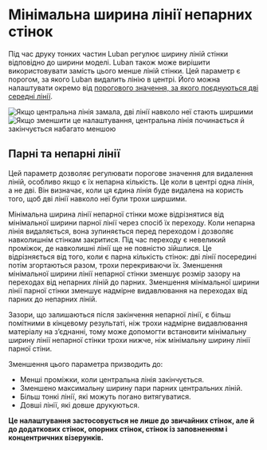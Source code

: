 Мінімальна ширина лінії непарних стінок
====

Під час друку тонких частин Luban регулює ширину ліній стінки відповідно до ширини моделі. Luban також може вирішити використовувати замість цього менше ліній стінки. Цей параметр є порогом, за якого Luban видалить лінію в центрі. Його можна налаштувати окремо від [порогового значення, за якого поєднуються дві середні лінії](min_even_wall_line_width.md).

![Якщо центральна лінія замала, дві лінії навколо неї стають ширшими](../images/min_wall_line_width_0_34.png)
![Якщо зменшити це налаштування, центральна лінія починається й закінчується набагато меншою](../images/min_wall_line_width_odd_0_1.png)

Парні та непарні лінії
----

Цей параметр дозволяє регулювати порогове значення для видалення ліній, особливо якщо є їх непарна кількість. Це коли в центрі одна лінія, а не дві. Він визначає, коли ця єдина лінія буде видалена на користь того, щоб дві лінії навколо неї були трохи ширшими.

Мінімальна ширина лінії непарної стінки може відрізнятися від мінімальної ширини парної лінії через спосіб їх переходу. Коли непарна лінія видаляється, вона зупиняється перед переходом і дозволяє навколишнім стінкам закритися. Під час переходу є невеликий проміжок, де навколишні лінії ще не повністю зійшлися. Це відрізняється від того, коли є парна кількість стінок: дві лінії посередині потім згортаються разом, трохи перекриваючи їх. Зменшення мінімальної ширини лінії непарної стінки зменшує розмір зазору на переходах від непарних ліній до парних. Зменшення мінімальної ширини лінії парної стінки зменшує надмірне видавлювання на переходах від парних до непарних ліній.

Зазори, що залишаються після закінчення непарної лінії, є більш помітними в кінцевому результаті, ніж трохи надмірне видавлювання матеріалу на з’єднанні, тому може допомогти встановити мінімальну ширину лінії непарної стінки трохи нижче, ніж мінімальну ширину лінії парної стіни.

Зменшення цього параметра призводить до:

* Менші проміжки, коли центральна лінія закінчується.
* Зменшено максимальну ширину пари парних центральних ліній.
* Більш тонкі лінії, які можуть погано витягуватися.
* Довші лінії, які довше друкуються.

**Це налаштування застосовується не лише до звичайних стінок, але й до додаткових стінок, опорних стінок, стінок із заповненням і концентричних візерунків.**
